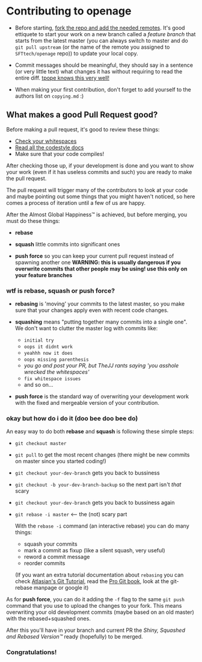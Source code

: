 Contributing to openage
=======================

- Before starting, [fork the repo and add the needed remotes](https://help.github.com/articles/fork-a-repo/). It's good ettiquete to start your work on a new branch called a *feature branch* that starts from the latest master (you can always switch to master and do `git pull upstream` (or the name of the remote you assigned to `SFTtech/openage` repo)) to update your local copy.

- Commit messages should be meaningful, they should say in a sentence (or very
little text) what changes it has without requiring to read the entire diff. [tpope knows this very well!](http://tbaggery.com/2008/04/19/a-note-about-git-commit-messages.html)

- When making your first contribution, don't forget to add yourself to the authors list on `copying.md` :)

What makes a good Pull Request good?
---------------------------------

Before making a pull request, it's good to review these things:
- [Check your whitespaces](https://github.com/SFTtech/openage/blob/master/doc/code_style/tabs_n_spaces.md)
- [Read all the codestyle docs]( https://github.com/SFTtech/openage/tree/master/doc/code_style)
- Make sure that your code compiles!

After checking those up, if your development is done and you want to show your work (even if it has useless commits and such) you are ready to make the pull request.

The pull request will trigger many of the contributors to look at your code and maybe pointing out some things that you might haven't noticed, so here comes a process of iteration until a few of us are happy.

After the Almost Global Happiness™ is achieved, but before merging, you must do these things:
- **rebase**

- **squash** little commits into significant ones

- **push force** so you can keep your current pull request instead of spawning another one **WARNING: this is usually dangerous if you overwrite commits that other people may be using! use this only on your feature branches**


### wtf is rebase, squash or push force?

- **rebasing** is 'moving' your commits to the latest master, so you make sure that your changes apply even with recent code changes.

- **squashing** means "putting together many commits into a single one". We don't want to clutter the master log with commits like:
	- `initial try`
	- `oops it didnt work`
	- `yeahhh now it does`
	- `oops missing parenthesis`
	- *you go and post your PR, but TheJJ rants saying 'you asshole wrecked the whitespaces'*
	- `fix whitespace issues`
	- and so on...


- **push force** is the standard way of overwriting your development work with the fixed and mergeable version of your contribution.


### okay but how do i do it (doo bee doo bee do)
An easy way to do both **rebase** and **squash** is following these simple steps:
- `git checkout master`
- `git pull` to get the most recent changes (there might be new commits on master since you started coding!)
- `git checkout your-dev-branch` gets you back to bussiness
- `git checkout -b your-dev-branch-backup` so the next part isn't *that* scary
- `git checkout your-dev-branch` gets you back to bussiness again
- `git rebase -i master` <-- the (not) scary part

	With the `rebase -i` command (an interactive rebase) you can do many things:
	- squash your commits
	- mark a commit as fixup (like a silent squash, very useful)
	- reword a commit message
	- reorder commits

	(If you want an extra tutorial documentation about `rebasing` you can check [Atlasian's Git Tutorial](https://www.atlassian.com/git/tutorials/rewriting-history/), read the [Pro Git book](http://git-scm.com/book), look at the git-rebase manpage or google it)

As for **push force**, you can do it adding the `-f` flag to the same `git push` command that you use to upload the changes to your fork. This means overwriting your old development commits (maybe based on an old master) with the rebased+squashed ones.

After this you'll have in your branch and current PR the *Shiny, Squashed and Rebased Version™* ready (hopefully) to be merged.

### Congratulations!
